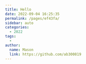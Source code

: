 ```yaml
---
title: Hello
date: 2022-09-04 16:25:35
permalink: /pages/ef43fa/
sidebar: auto
categories:
  - 2022
tags:
  - 
author: 
  name: Mason
  link: https://github.com/ab300819
---
```

